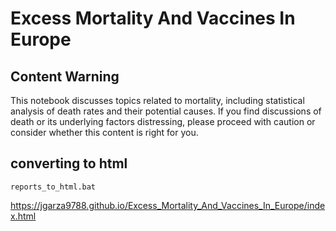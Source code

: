 
# Excess Mortality And Vaccines In Europe

## Content Warning
This notebook discusses topics related to mortality, including statistical analysis of death rates and their potential causes. If you find discussions of death or its underlying factors distressing, please proceed with caution or consider whether this content is right for you.

## converting to html

```cmd/terminal
reports_to_html.bat

```
https://jgarza9788.github.io/Excess_Mortality_And_Vaccines_In_Europe/index.html
